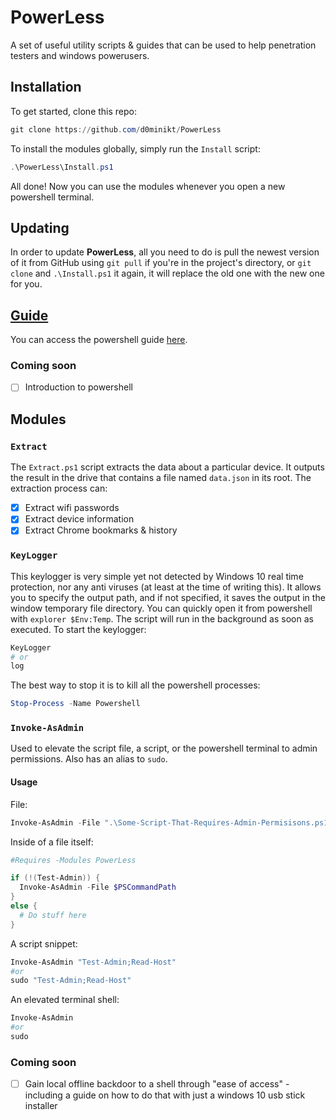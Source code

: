 # PowerLess

A set of useful utility scripts & guides that can be used to help penetration testers and windows powerusers.

## Installation

To get started, clone this repo:

```powershell
git clone https://github.com/d0minikt/PowerLess
```

To install the modules globally, simply run the `Install` script:

```powershell
.\PowerLess\Install.ps1
```

All done! Now you can use the modules whenever you open a new powershell terminal.

## Updating

In order to update **PowerLess**, all you need to do is pull the newest version of it
from GitHub using `git pull` if you're in the project's directory, or `git clone` and `.\Install.ps1`
it again, it will replace the old one with the new one for you.

## [Guide](GUIDE.md)

You can access the powershell guide [here](GUIDE.md).

### Coming soon

- [ ] Introduction to powershell

## Modules

### `Extract`

The `Extract.ps1` script extracts the data about a particular device. It outputs the result in the drive that contains a file named `data.json` in its root. The extraction process can:

- [x] Extract wifi passwords
- [x] Extract device information
- [x] Extract Chrome bookmarks & history

### `KeyLogger`

This keylogger is very simple yet not detected by Windows 10 real time protection, nor any anti viruses (at least at the time of writing this). It allows you to specify the output path, and if not specified, it saves the output in the window temporary file directory. You can quickly open it from powershell with `explorer $Env:Temp`. The script will run in the background as soon as executed.
To start the keylogger:

```powershell
KeyLogger
# or
log
```

The best way to stop it is to kill all the powershell processes:

```powershell
Stop-Process -Name Powershell
```

### `Invoke-AsAdmin`

Used to elevate the script file, a script, or the powershell terminal to admin permissions. Also has an alias to `sudo`.

#### Usage

File:

```powershell
Invoke-AsAdmin -File ".\Some-Script-That-Requires-Admin-Permisisons.ps1"
```

Inside of a file itself:

```powershell
#Requires -Modules PowerLess

if (!(Test-Admin)) {
  Invoke-AsAdmin -File $PSCommandPath
}
else {
  # Do stuff here
}
```

A script snippet:

```powershell
Invoke-AsAdmin "Test-Admin;Read-Host"
#or
sudo "Test-Admin;Read-Host"
```

An elevated terminal shell:

```powershell
Invoke-AsAdmin
#or
sudo
```

### Coming soon

- [ ] Gain local offline backdoor to a shell through "ease of access" - including a guide on how to do that with just a windows 10 usb stick installer
